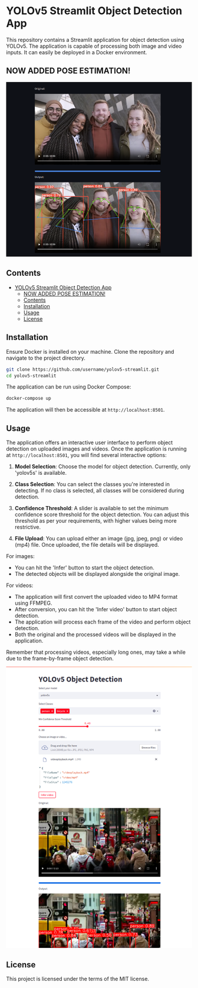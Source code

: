# YOLOv5 Streamlit Object Detection App

This repository contains a Streamlit application for object detection using YOLOv5. The application is capable of processing both image and video inputs. It can easily be deployed in a Docker environment.
## NOW ADDED POSE ESTIMATION!
![Banner](example-pose.png)
## Contents
- [YOLOv5 Streamlit Object Detection App](#yolov5-streamlit-object-detection-app)
  - [NOW ADDED POSE ESTIMATION!](#now-added-pose-estimation)
  - [Contents](#contents)
  - [Installation](#installation)
  - [Usage](#usage)
  - [License](#license)

## Installation

Ensure Docker is installed on your machine. Clone the repository and navigate to the project directory.

```bash
git clone https://github.com/username/yolov5-streamlit.git
cd yolov5-streamlit
```

The application can be run using Docker Compose:

```bash
docker-compose up
```

The application will then be accessible at `http://localhost:8501`.

## Usage

The application offers an interactive user interface to perform object detection on uploaded images and videos. Once the application is running at `http://localhost:8501`, you will find several interactive options:

1. **Model Selection**: Choose the model for object detection. Currently, only 'yolov5s' is available.
  
2. **Class Selection**: You can select the classes you're interested in detecting. If no class is selected, all classes will be considered during detection.

3. **Confidence Threshold**: A slider is available to set the minimum confidence score threshold for the object detection. You can adjust this threshold as per your requirements, with higher values being more restrictive.

4. **File Upload**: You can upload either an image (jpg, jpeg, png) or video (mp4) file. Once uploaded, the file details will be displayed. 

For images:
- You can hit the 'Infer' button to start the object detection. 
- The detected objects will be displayed alongside the original image.

For videos:
- The application will first convert the uploaded video to MP4 format using FFMPEG.
- After conversion, you can hit the 'Infer video' button to start object detection. 
- The application will process each frame of the video and perform object detection. 
- Both the original and the processed videos will be displayed in the application.

Remember that processing videos, especially long ones, may take a while due to the frame-by-frame object detection.

![Banner](example.png)


## License

This project is licensed under the terms of the MIT license.